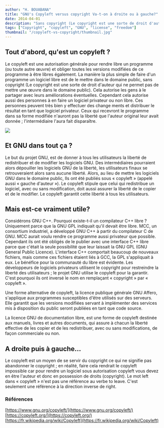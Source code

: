 ```yaml
---
author: "H. BOUABANA"
title: "GNU's Copyleft versus copyright Va-t-on à droite ou à gauche?"
date: 2014-04-01
description: "Sans copyright (Le copyright est une sorte de droit d'auteur qui ne permet pas de mettre une œuvre dans le domaine public). Cela autorise les gens à le partager avec leurs améliorations éventuelles."
tags: ["Copyright", "copyleft", "GNU", "license", "freedom"]
thumbnail: "/copyleft-vs-copyright/thumbnail.jpg"
---
```


## Tout d'abord, qu'est un copyleft ?

Le copyleft est une autorisation générale pour rendre libre un programme (ou toute autre œuvre) et obliger toutes les versions modifiées de ce programme à être libres également.
La manière la plus simple de faire d'un programme un logiciel libre est de le mettre dans le domaine public, sans copyright (Le copyright est une sorte de droit d'auteur qui ne permet pas de mettre une œuvre dans le domaine public). Cela autorise les gens à le partager avec leurs améliorations éventuelles. Cependant cela autorise aussi des personnes à en faire un logiciel privateur ou non libre. Ces personnes peuvent très bien y effectuer des change ments et distribuer le résultat en tant que logiciel privateur. Ceux qui recevront le programme dans sa forme modifiée n'auront pas la liberté que l'auteur original leur avait donnée ; l'intermédiaire l'aura fait disparaître.

![](/copyleft-vs-copyright/gnu_logo.png)

## Et GNU dans tout ça ?

Le but du projet GNU, est de donner à tous les utilisateurs la liberté de redistribuer et de modifier les logiciels GNU. Des intermédiaires pourraient alors dépouiller les logiciels GNU de la liberté, les utilisateurs finaux se retrouveraient alors sans aucune liberté. Alors, au lieu de mettre les logiciels GNU dans le domaine public, Ils ont été publiés sous « copyleft » (appelé aussi « gauche d'auteur »). Le copyleft stipule que celui qui redistribue un logiciel, avec ou sans modification, doit aussi assurer la liberté de le copier et de le modifier. Le copyleft garantit cette liberté à tous les utilisateurs.

## Mais est-ce vraiment utile?

Considérons GNU C++. Pourquoi existe-t-il un compilateur C++ libre ? Uniquement parce que la GNU GPL indiquait qu'il devait être libre. MCC, un consortium industriel, a développé GNU C++ à partir du compilateur C de GNU. MCC aurait voulu rendre ce programme aussi privateur que possible. Cependant ils ont été obligés de le publier avec une interface C++ libre parce que c'était la seule possibilité que leur laissait la GNU GPL (GNU General Public Licence). L'interface C++ comportait beaucoup de nouveaux fichiers, mais comme ces fichiers étaient liés à GCC, la GPL s'appliquait à eux. Le bénéfice pour la communauté du libre est évidente.
Les développeurs de logiciels privateurs utilisent le copyright pour restreindre la liberté des utilisateurs ; le projet GNU utilise le copyleft pour la garantir. C'est pourquoi ils ont inversé le nom en remplaçant « copyright » par « copyleft ».

Une forme alternative de copyleft, la licence publique générale GNU Affero, s'applique aux programmes susceptibles d'être utilisés sur des serveurs. Elle garantit que les versions modifiées servant à implémenter des services mis à disposition du public seront publiées en tant que code source.

La licence GNU de documentation libre, est une forme de copyleft destinée aux manuels, livres et autres documents, qui assure à chacun la liberté effective de les copier et de les redistribuer, avec ou sans modifications, de façon commerciale ou non.

## A droite puis à gauche…

Le copyleft est un moyen de se servir du copyright ce qui ne signifie pas abandonner le copyright ; en réalité, faire cela rendrait le copyleft impossible car pour rendre un logiciel sous autorisation copyleft vous devez en être l'auteur et donc en possession de droits (copyright). Le mot left dans « copyleft » n'est pas une référence au verbe to leave. C'est seulement une référence à la direction inverse de right.

### Références

[https://www.gnu.org/copyleft/](https://www.gnu.org/copyleft/) <br>
[https://copyleft.org/](https://copyleft.org/) <br>
[https://fr.wikipedia.org/wiki/Copyleft](https://fr.wikipedia.org/wiki/Copyleft)

